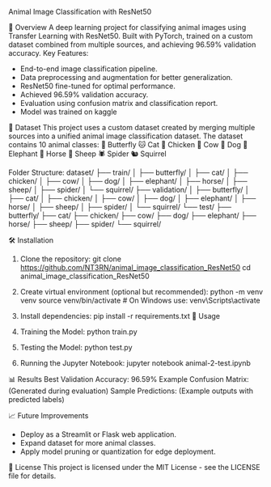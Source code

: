 Animal Image Classification with ResNet50

📌 Overview
A deep learning project for classifying animal images using Transfer Learning with ResNet50. Built with PyTorch, trained on a custom dataset combined from multiple sources, and achieving 96.59% validation accuracy.
Key Features:
- End-to-end image classification pipeline.
- Data preprocessing and augmentation for better generalization.
- ResNet50 fine-tuned for optimal performance.
- Achieved 96.59% validation accuracy.
- Evaluation using confusion matrix and classification report.
- Model was trained on kaggle

📂 Dataset
This project uses a custom dataset created by merging multiple sources into a unified animal image classification dataset. The dataset contains 10 animal classes:
🦋 Butterfly
🐱 Cat
🐔 Chicken
🐄 Cow
🐶 Dog
🐘 Elephant
🐎 Horse
🐑 Sheep
🕷 Spider
🐿 Squirrel

Folder Structure:
dataset/
├── train/
│   ├── butterfly/
│   ├── cat/
│   ├── chicken/
│   ├── cow/
│   ├── dog/
│   ├── elephant/
│   ├── horse/
│   ├── sheep/
│   ├── spider/
│   └── squirrel/
├── validation/
│   ├── butterfly/
│   ├── cat/
│   ├── chicken/
│   ├── cow/
│   ├── dog/
│   ├── elephant/
│   ├── horse/
│   ├── sheep/
│   ├── spider/
│   └── squirrel/
└── test/
    ├── butterfly/
    ├── cat/
    ├── chicken/
    ├── cow/
    ├── dog/
    ├── elephant/
    ├── horse/
    ├── sheep/
    ├── spider/
    └── squirrel/

🛠️ Installation
1. Clone the repository:
   git clone https://github.com/NT3RN/animal_image_classification_ResNet50
   cd animal_image_classification_ResNet50

3. Create virtual environment (optional but recommended):
   python -m venv venv
   source venv/bin/activate   # On Windows use: venv\Scripts\activate

4. Install dependencies:
   pip install -r requirements.txt
🚀 Usage
1. Training the Model:
   python train.py

2. Testing the Model:
   python test.py

3. Running the Jupyter Notebook:
   jupyter notebook animal-2-test.ipynb

📊 Results
Best Validation Accuracy: 96.59%
Example Confusion Matrix: (Generated during evaluation)
Sample Predictions: (Example outputs with predicted labels)

📈 Future Improvements
- Deploy as a Streamlit or Flask web application.
- Expand dataset for more animal classes.
- Apply model pruning or quantization for edge deployment.

📜 License
This project is licensed under the MIT License - see the LICENSE file for details.
